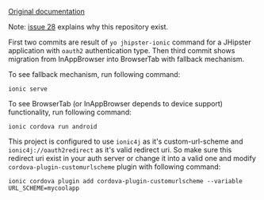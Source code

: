 [Original documentation](https://github.com/oktadeveloper/ionic-jhipster-starter)

Note: [issue 28](https://github.com/oktadeveloper/generator-jhipster-ionic/issues/28) explains why this repository exist.

First two commits are result of `yo jhipster-ionic` command for a JHipster application with `oauth2` authentication type. Then third commit shows migration from InAppBrowser into BrowserTab with fallback mechanism.

To see fallback mechanism, run following command:

`ionic serve`

To see BrowserTab (or InAppBrowser depends to device support) functionality, run following command:

`ionic cordova run android`

This project is configured to use `ionic4j` as it's custom-url-scheme and `ionic4j://oauth2redirect` as it's valid redirect uri. So make sure this redirect uri exist in your auth server or change it into a valid one and modify `cordova-plugin-customurlscheme` plugin with following command:

`ionic cordova plugin add cordova-plugin-customurlscheme --variable URL_SCHEME=mycoolapp`

